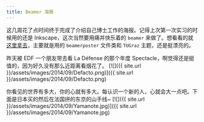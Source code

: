 ```yaml
---
title: Beamer 海报
---
```


这几周花了点时间终于完成了介绍自己博士工作的海报。记得上次第一次实习的时候用的还是 Inkscape，这次当然要用痛并快乐着的 `beamer` 来做了。想看看的就[这里拿去](https://dl.dropboxusercontent.com/u/4509593/BlogPhotos/Poster.pdf)，主要就是用的 `beamerposter` 文件类和 `TUGraz` 主题，还是挺漂亮的。

昨天被 EDF 一个朋友带去看 La Défense 的那个年度 Spectacle，啊觉得还是挺值的，因为好久没有那么近距离看烟花了。
[![]({{ site.url }}/assets/images/2014/09/Defacto.png)]({{ site.url }}/assets/images/2014/09/Defacto.png)

你看见的世界有多大，你的心就有多大。每认识一个新的人，心就会大一点吧。下面是日本买的然后在法国拼的东京的山手线~
[![]({{ site.url }}/assets/images/2014/09/Yamanote.jpg)]({{ site.url }}/assets/images/2014/09/Yamanote.jpg)
